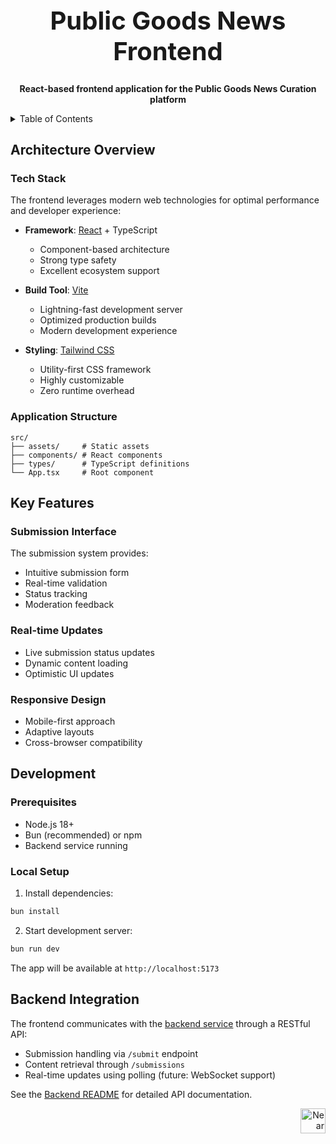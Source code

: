<!-- markdownlint-disable MD014 -->
<!-- markdownlint-disable MD033 -->
<!-- markdownlint-disable MD041 -->
<!-- markdownlint-disable MD029 -->

<div align="center">

<h1 style="font-size: 2.5rem; font-weight: bold;">Public Goods News Frontend</h1>

  <p>
    <strong>React-based frontend application for the Public Goods News Curation platform</strong>
  </p>

</div>

<details>
  <summary>Table of Contents</summary>

- [Architecture Overview](#architecture-overview)
  - [Tech Stack](#tech-stack)
  - [Application Structure](#application-structure)
- [Key Features](#key-features)
  - [Submission Interface](#submission-interface)
  - [Real-time Updates](#real-time-updates)
  - [Responsive Design](#responsive-design)
- [Development](#development)
  - [Prerequisites](#prerequisites)
  - [Local Setup](#local-setup)
- [Backend Integration](#backend-integration)

</details>

## Architecture Overview

### Tech Stack

The frontend leverages modern web technologies for optimal performance and developer experience:

- **Framework**: [React](https://reactjs.org) + TypeScript
  - Component-based architecture
  - Strong type safety
  - Excellent ecosystem support

- **Build Tool**: [Vite](https://vitejs.dev)
  - Lightning-fast development server
  - Optimized production builds
  - Modern development experience

- **Styling**: [Tailwind CSS](https://tailwindcss.com)
  - Utility-first CSS framework
  - Highly customizable
  - Zero runtime overhead

### Application Structure

```
src/
├── assets/     # Static assets
├── components/ # React components
├── types/      # TypeScript definitions
└── App.tsx     # Root component
```

## Key Features

### Submission Interface

The submission system provides:
- Intuitive submission form
- Real-time validation
- Status tracking
- Moderation feedback

### Real-time Updates

- Live submission status updates
- Dynamic content loading
- Optimistic UI updates

### Responsive Design

- Mobile-first approach
- Adaptive layouts
- Cross-browser compatibility

## Development

### Prerequisites

- Node.js 18+
- Bun (recommended) or npm
- Backend service running

### Local Setup

1. Install dependencies:
```bash
bun install
```

2. Start development server:
```bash
bun run dev
```

The app will be available at `http://localhost:5173`

## Backend Integration

The frontend communicates with the [backend service](../backend/README.md) through a RESTful API:

- Submission handling via `/submit` endpoint
- Content retrieval through `/submissions`
- Real-time updates using polling (future: WebSocket support)

See the [Backend README](../backend/README.md) for detailed API documentation.

<div align="right">
<a href="https://nearbuilders.org" target="_blank">
<img
  src="https://builders.mypinata.cloud/ipfs/QmWt1Nm47rypXFEamgeuadkvZendaUvAkcgJ3vtYf1rBFj"
  alt="Near Builders"
  height="40"
/>
</a>
</div>

